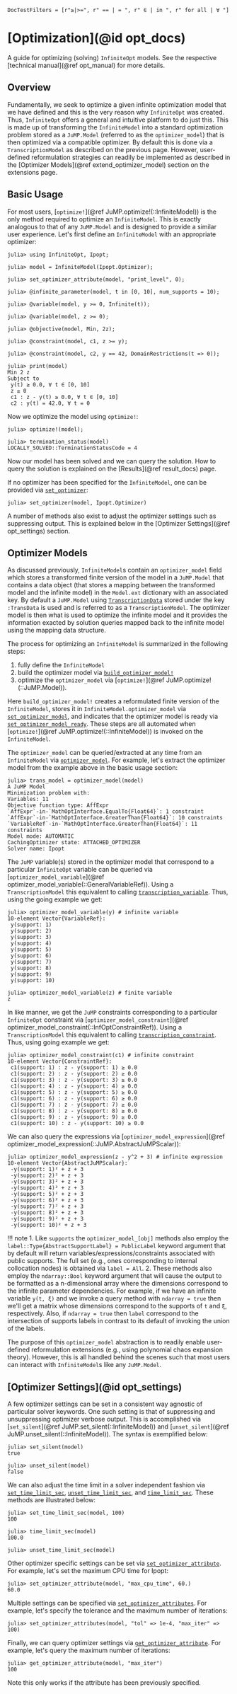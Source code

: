 ```@meta
DocTestFilters = [r"≥|>=", r" == | = ", r" ∈ | in ", r" for all | ∀ "]
```

# [Optimization](@id opt_docs)
A guide for optimizing (solving) `InfiniteOpt` models. See the respective 
[technical manual](@ref opt_manual) for more details.

## Overview
Fundamentally, we seek to optimize a given infinite optimization model that 
we have defined and this is the very reason why `InfiniteOpt` was created. Thus, 
`InfiniteOpt` offers a general and intuitive platform to do just this. This 
is made up of transforming the `InfiniteModel` into a standard optimization 
problem stored as a `JuMP.Model` (referred to as the `optimizer_model`) that is 
then optimized via a compatible optimizer. By default this is done via a 
`TranscriptionModel` as described on the previous page. However, user-defined 
reformulation strategies can readily be implemented as described in the 
[Optimizer Models](@ref extend_optimizer_model) section on the extensions page. 

## Basic Usage
For most users, [`optimize!`](@ref JuMP.optimize!(::InfiniteModel)) is the only 
method required to optimize an `InfiniteModel`. This is exactly analogous 
to that of any `JuMP.Model` and is designed to provide a similar user experience. 
Let's first define an `InfiniteModel` with an appropriate optimizer:
```jldoctest optimize
julia> using InfiniteOpt, Ipopt;

julia> model = InfiniteModel(Ipopt.Optimizer);

julia> set_optimizer_attribute(model, "print_level", 0);

julia> @infinite_parameter(model, t in [0, 10], num_supports = 10);

julia> @variable(model, y >= 0, Infinite(t));

julia> @variable(model, z >= 0);

julia> @objective(model, Min, 2z);

julia> @constraint(model, c1, z >= y);

julia> @constraint(model, c2, y == 42, DomainRestrictions(t => 0));

julia> print(model)
Min 2 z
Subject to
 y(t) ≥ 0.0, ∀ t ∈ [0, 10]
 z ≥ 0
 c1 : z - y(t) ≥ 0.0, ∀ t ∈ [0, 10]
 c2 : y(t) = 42.0, ∀ t = 0
```
Now we optimize the model using `optimize!`:
```jldoctest optimize
julia> optimize!(model);

julia> termination_status(model)
LOCALLY_SOLVED::TerminationStatusCode = 4
```
Now our model has been solved and we can query the solution. How to query the 
solution is explained on the [Results](@ref result_docs) page.

If no optimizer has been specified for the `InfiniteModel`, one can be provided 
via [`set_optimizer`](@ref):
```jldoctest; setup = :(using InfiniteOpt, Ipopt; model = InfiniteModel())
julia> set_optimizer(model, Ipopt.Optimizer)
```

A number of methods also exist to adjust the optimizer settings such as 
suppressing output. This is explained below in the 
[Optimizer Settings](@ref opt_settings) section.

## Optimizer Models
As discussed previously, `InfiniteModel`s contain an `optimizer_model` field 
which stores a transformed finite version of the model in a `JuMP.Model` that 
contains a data object (that stores a mapping between the transformed model and 
the infinite model) in the `Model.ext` dictionary with an associated key. By 
default a `JuMP.Model` using [`TranscriptionData`](@ref) stored under the key 
`:TransData` is used and is referred to as a `TranscriptionModel`. The 
optimizer model is then what is used to optimize the infinite model and it provides 
the information exacted by solution queries mapped back to the infinite 
model using the mapping data structure.

The process for optimizing an `InfiniteModel` is summarized in the following 
steps:
 1. fully define the `InfiniteModel`
 2. build the optimizer model via [`build_optimizer_model!`](@ref)
 3. optimize the `optimizer_model` via [`optimize!`](@ref JuMP.optimize!(::JuMP.Model)).

Here `build_optimizer_model!` creates a reformulated finite version of the 
`InfiniteModel`, stores it in `InfiniteModel.optimizer_model` via 
[`set_optimizer_model`](@ref), and indicates that the optimizer model is ready 
via [`set_optimizer_model_ready`](@ref). These steps are all automated when 
[`optimize!`](@ref JuMP.optimize!(::InfiniteModel)) is invoked on the 
`InfiniteModel`.

The `optimizer_model` can be queried/extracted at any time from an `InfiniteModel` 
via [`optimizer_model`](@ref). For example, let's extract the optimizer model 
from the example above in the basic usage section: 
```jldoctest optimize
julia> trans_model = optimizer_model(model)
A JuMP Model
Minimization problem with:
Variables: 11
Objective function type: AffExpr
`AffExpr`-in-`MathOptInterface.EqualTo{Float64}`: 1 constraint
`AffExpr`-in-`MathOptInterface.GreaterThan{Float64}`: 10 constraints
`VariableRef`-in-`MathOptInterface.GreaterThan{Float64}`: 11 constraints
Model mode: AUTOMATIC
CachingOptimizer state: ATTACHED_OPTIMIZER
Solver name: Ipopt
```

The `JuMP` variable(s) stored in the optimizer model that correspond to a 
particular `InfiniteOpt` variable can be queried via 
[`optimizer_model_variable`](@ref optimizer_model_variable(::GeneralVariableRef)). 
Using a `TranscriptionModel` this equivalent to calling 
[`transcription_variable`](@ref). Thus, using the going example we get:
```jldoctest optimize
julia> optimizer_model_variable(y) # infinite variable
10-element Vector{VariableRef}:
 y(support: 1)
 y(support: 2)
 y(support: 3)
 y(support: 4)
 y(support: 5)
 y(support: 6)
 y(support: 7)
 y(support: 8)
 y(support: 9)
 y(support: 10)

julia> optimizer_model_variable(z) # finite variable
z
```
In like manner, we get the `JuMP` constraints corresponding to a particular 
`InfiniteOpt` constraint via 
[`optimizer_model_constraint`](@ref optimizer_model_constraint(::InfOptConstraintRef)). 
Using a `TranscriptionModel` this equivalent to calling 
[`transcription_constraint`](@ref). Thus, using going example we get: 
```jldoctest optimize
julia> optimizer_model_constraint(c1) # infinite constraint
10-element Vector{ConstraintRef}:
 c1(support: 1) : z - y(support: 1) ≥ 0.0
 c1(support: 2) : z - y(support: 2) ≥ 0.0
 c1(support: 3) : z - y(support: 3) ≥ 0.0
 c1(support: 4) : z - y(support: 4) ≥ 0.0
 c1(support: 5) : z - y(support: 5) ≥ 0.0
 c1(support: 6) : z - y(support: 6) ≥ 0.0
 c1(support: 7) : z - y(support: 7) ≥ 0.0
 c1(support: 8) : z - y(support: 8) ≥ 0.0
 c1(support: 9) : z - y(support: 9) ≥ 0.0
 c1(support: 10) : z - y(support: 10) ≥ 0.0
```
We can also query the expressions via 
[`optimizer_model_expression`](@ref optimizer_model_expression(::JuMP.AbstractJuMPScalar)):
```jldoctest optimize
julia> optimizer_model_expression(z - y^2 + 3) # infinite expression
10-element Vector{AbstractJuMPScalar}:
 -y(support: 1)² + z + 3
 -y(support: 2)² + z + 3
 -y(support: 3)² + z + 3
 -y(support: 4)² + z + 3
 -y(support: 5)² + z + 3
 -y(support: 6)² + z + 3
 -y(support: 7)² + z + 3
 -y(support: 8)² + z + 3
 -y(support: 9)² + z + 3
 -y(support: 10)² + z + 3
```

!!! note 
    1. Like `supports` the `optimizer_model_[obj]` methods also employ the 
       `label::Type{AbstractSupportLabel} = PublicLabel` keyword argument that by 
       default will return variables/expressions/constraints associated with public 
       supports. The full set (e.g., ones corresponding to internal collocation nodes) 
       is obtained via `label = All`.
    2. These methods also employ the `ndarray::Bool` keyword argument that will cause the 
       output to be formatted as a n-dimensional array where the dimensions 
       correspond to the infinite parameter dependencies. For example, if we have an 
       infinite variable `y(t, ξ)` and we invoke a query method with `ndarray = true` 
       then we'll get a matrix whose dimensions correspond to the supports of `t` and 
       `ξ`, respectively. Also, if `ndarray = true` then `label` correspond to the 
       intersection of supports labels in contrast to its default of invoking the union 
       of the labels.

The purpose of this `optimizer_model` abstraction is to readily enable user-defined 
reformulation extensions (e.g., using polynomial chaos expansion theory). However, 
this is all handled behind the scenes such that most users can interact with 
`InfiniteModel`s like any `JuMP.Model`.

## [Optimizer Settings](@id opt_settings)
A few optimizer settings can be set in a consistent way agnostic of particular 
solver keywords. One such setting is that of suppressing and unsuppressing 
optimizer verbose output. This is accomplished via 
[`set_silent`](@ref JuMP.set_silent(::InfiniteModel)) and 
[`unset_silent`](@ref JuMP.unset_silent(::InfiniteModel)). The syntax is 
exemplified below:
```jldoctest optimize
julia> set_silent(model)
true

julia> unset_silent(model)
false
```

We can also adjust the time limit in a solver independent fashion via 
[`set_time_limit_sec`](@ref), [`unset_time_limit_sec`](@ref), and 
[`time_limit_sec`](@ref). These methods are illustrated below:
```jldoctest optimize
julia> set_time_limit_sec(model, 100)
100

julia> time_limit_sec(model)
100.0

julia> unset_time_limit_sec(model)
```

Other optimizer specific settings can be set via 
[`set_optimizer_attribute`](@ref). For example, let's set the maximum CPU time 
for Ipopt:
```jldoctest optimize
julia> set_optimizer_attribute(model, "max_cpu_time", 60.)
60.0
```
Multiple settings  can be specified via [`set_optimizer_attributes`](@ref). For 
example, let's specify the tolerance and the maximum number of iterations:
```jldoctest optimize
julia> set_optimizer_attributes(model, "tol" => 1e-4, "max_iter" => 100)
```

Finally, we can query optimizer settings via [`get_optimizer_attribute`](@ref). 
For example, let's query the maximum number of iterations:
```jldoctest optimize
julia> get_optimizer_attribute(model, "max_iter")
100
```
Note this only works if the attribute has been previously specified.
